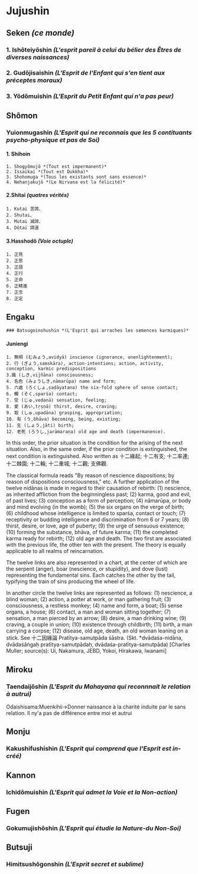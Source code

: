 # Jujushin
  ## Seken *(ce monde)*
  ### 1. Ishôteiyôshin *(L'esprit pareil à celui du bélier des Êtres de diverses naissances)*
  ### 2. Gudôjisaishin *(L'Esprit de l'Enfant qui s'en tient aux préceptes moraux)*
  ### 3. Yôdômuishin *(L'Esprit du Petit Enfant qui n'a pas peur)* 
  ## Shômon
  ### Yuionmugashin *(L'Esprit qui ne reconnais que les 5 contituants psycho-physique et pas de Soi)*
  #### 1. Shihoin
    1. Shogyômujô *(Tout est impermanent)*
    2. Issaikai *(Tout est Dukkha)*
    3. Shohomuga *(Tous les existants sont sans essence)*
    4. Nehanjakujô *(Le Nirvana est la félicité)*
   
  #### 2.Shitai *(quatres vérités)*
    1. Kutai 苦諦、
    2. Shutai、
    3. Mutai 滅諦、
    4. Dôtai 諦道
    
  #### 3.Hasshodô *(Voie octuple)*
    1. 正見
    2. 正思
    3. 正語
    4. 正行
    5. 正命
    6. 正精進
    7. 正念
    8. 正定
   
  ## Engaku
    ### Batsugoinshushin *(L'Esprit qui arraches les semences karmiques)*
   #### Juniengi
    1. 無明 (むみょう,avidyā) inscience (ignorance, unenlightenment);
    2. 行 (ぎょう,saṃskāra), action-intentions; action, activity, conception, karmic predispositions
    3.識 (しき,vijñāna) consciousness;
    4. 名色 (みょうしき,nāmarūpa) name and form;
    5. 六處 (ろくしょ,ṣaḍāyatana) the six-fold sphere of sense contact;
    6. 觸 (そく,sparśa) contact;
    7. 受 (じゅ,vedanā) sensation, feeling;
    8. 愛 (あい,tṛṣṇā) thirst, desire, craving;
    9. 取 (しゅ,upadāna) grasping, appropriation;
    10. 有 (う,bhāva) becoming, being, existing;
    11. 生 (しょう,jāti) birth;
    12. 老死 (ろうし,jarāmaraṇa) old age and death (impermanence).
   In this order, the prior situation is the condition for the arising of the next situation. Also, in the same order, if the prior condition is extinguished, the next condition is extinguished. Also written as 十二緣起; 十二有支; 十二率連; 十二棘園; 十二輪; 十二重城; 十二觀; 支佛觀. 
   
   The classical formula reads "By reason of nescience dispositions; by reason of dispositions consciousness," etc. A further application of the twelve nidānas is made in regard to their causation of rebirth: (1) nescience, as inherited affliction from the beginningless past; (2) karma, good and evil, of past lives; (3) conception as a form of perception; (4) nāmarūpa, or body and mind evolving (in the womb); (5) the six organs on the verge of birth; (6) childhood whose intelligence is limited to sparśa, contact or touch; (7) receptivity or budding intelligence and discrimination from 6 or 7 years; (8) thirst, desire, or love, age of puberty; (9) the urge of sensuous existence; (10) forming the substance, bhāva, of future karma; (11) the completed karma ready for rebirth; (12) old age and death. The two first are associated with the previous life, the other ten with the present. The theory is equally applicable to all realms of reincarnation. 
   
   The twelve links are also represented in a chart, at the center of which are the serpent (anger), boar (nescience, or stupidity), and dove (lust) representing the fundamental sins. Each catches the other by the tail, typifying the train of sins producing the wheel of life. 
   
   In another circle the twelve links are represented as follows: (1) nescience, a blind woman; (2) action, a potter at work, or man gathering fruit; (3) consciousness, a restless monkey; (4) name and form, a boat; (5) sense organs, a house; (6) contact, a man and woman sitting together; (7) sensation, a man pierced by an arrow; (8) desire, a man drinking wine; (9) craving, a couple in union; (10) existence through childbirth; (11) birth, a man carrying a corpse; (12) disease, old age, death, an old woman leaning on a stick. See 十二因緣論 Pratītya-samutpāda śāstra. (Skt. *dvādaśa-nidāna, dvādaśâṅgaḥ pratītya-samutpādaḥ, dvādaśa-pratītya-samutpāda) [Charles Muller; source(s): Ui, Nakamura, JEBD, Yokoi, Hirakawa, Iwanami]
  ## Miroku
  ### Taendaijôshin *(L'Esprit du Mahayana qui reconnnait le relation à autrui)*
  Odaishisama:Muenkihii->Donner naissance à la charité induite par le sans relation. Il ny'a pas de différence entre moi et autrui
  ## Monju
  ### Kakushifushishin *(L'Esprit qui comprend que l'Esprit est in-créé)* 
  ## Kannon
  ### Ichidômuishin *(L'Esprit qui admet la Voie et la Non-action)*
  ## Fugen
  ### Gokumujishôshin *(L'Esprit qui étudie la Nature-du Non-Soi)*
  ## Butsuji
  ### Himitsushôgonshin *(L'Esprit secret et sublime)*

